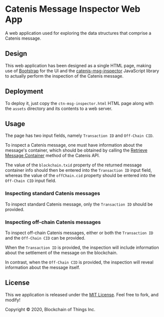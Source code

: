 # Catenis Message Inspector Web App

A web application used for exploring the data structures that comprise a Catenis message.

## Design

This web application has been designed as a single HTML page, making use of [Bootstrap](https://getbootstrap.com) for the UI and the
 [catenis-msg-inspector](https://github.com/blockchainofthings/catenis-msg-inspector) JavaScript library to actually
 perform the inspection of the Catenis message.

## Deployment

To deploy it, just copy the `ctn-msg-inspector.html` HTML page along with the `assets` directory and its contents to a
 web server.

## Usage

The page has two input fields, namely `Transaction ID` and `Off-Chain CID`.

To inspect a Catenis message, one must have information about the message's container, which should be obtained by
 calling the [Retrieve Message Container](https://catenis.com/docs/api/0.9/#retrieve-message-container) method of the
 Catenis API.

The value of the `blockchain.txid` property of the returned message container info should then be entered into the
 `Transaction ID` input field, whereas the value of the `offChain.cid` property should be entered into the
  `Off-Chain CID` input field.

### Inspecting standard Catenis messages

To inspect standard Catenis message, only the `Transaction ID` should be provided.

### Inspecting off-chain Catenis messages

To inspect off-chain Catenis messages, either or both the `Transaction ID` and the `Off-Chain CID` can be provided.

When the `Transaction ID` is provided, the inspection will include information about the settlement of
 the message on the blockchain.

In contrast, when the `Off-Chain CID` is provided, the inspection will reveal information about the message itself.

## License

This we application is released under the [MIT License](LICENSE). Feel free to fork, and modify!

Copyright © 2020, Blockchain of Things Inc.